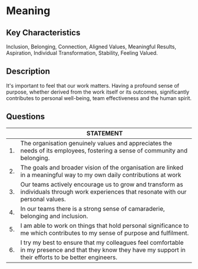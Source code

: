 # Meaning

## Key Characteristics
Inclusion, Belonging, Connection, Aligned Values, Meaningful Results, Aspiration, Individual Transformation, Stability, Feeling Valued.

## Description
It's important to feel that our work matters. Having a profound sense of purpose, whether derived from the work itself or its outcomes, significantly contributes to personal well-being, team effectiveness and the human spirit.

## Questions

| | STATEMENT  	| 
|---	|---	|
| 1. | The organisation genuinely values and appreciates the needs of its employees, fostering a sense of community and belonging. |
| 2. | The goals and broader vision of the organisation are linked in a meaningful way to my own daily contributions at work |
| 3. | Our teams actively encourage us to grow and transform as individuals through work experiences that resonate with our personal values. |
| 4. | In our teams there is a strong sense of camaraderie, belonging and inclusion.	|
| 5. | I am able to work on things that hold personal significance to me which contributes to my sense of purpose and fulfilment.	|
| 6. | I try my best to ensure that my colleagues feel comfortable in my presence and that they know they have my support in their efforts to be better engineers.	|

